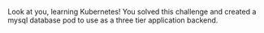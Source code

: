 Look at you, learning Kubernetes!
You solved this challenge and created a mysql database pod to use as a three tier application backend.